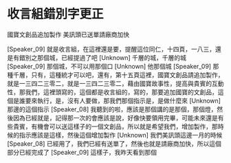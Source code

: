 # 收言組錯別字更正
國寶文創品追加製作
美訊頭已送單請廠商加快

[Speaker_09] 就是收言組，在這裡還是要，提醒這位同仁，十四頁，一八三，還是有錯別之那個城，已經提過了吧
[Unknown] 千層的城，千層的城
[Speaker_09] 那個城，不可以用那個口
[Unknown] 他那個城
[Speaker_09] 那種千層，只有，這種統才可以吧，還有，第十五頁這裡，國寶文創品請追加製作，就是一三四二三零二，就是一三四二三零二，藉由國寶故事性，提高與貴賓的互動性，那我們，這裡頭寫的，這個都是收言組的，寫的，那要追加國寶的文創品，這個是誰要來執行，是，沒有人要做，那我們那個指示是，是做什麼來
[Unknown] 那邊的這個指示
[Speaker_08] 我聽到的啦，應該是那個講的是那個，那個燈，然後因為已經就是，記得那一次的會應該是說，好像快要領用完畢，可能未來還是有些貴賓，有機會可以送這樣子的一個文創品，所以就是希望我們，增加製作，那時候的指示應該是這樣，然後這個增加製作
[Unknown] 我們美訊頭這邊一月的時候
[Speaker_08] 已經用了，我們已經有送單了，然後也就是請廠商加快，所以這個部分已經完成了
[Speaker_09] 這樣子，我昨天看到那個
